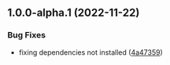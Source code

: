 ## 1.0.0-alpha.1 (2022-11-22)


### Bug Fixes

* fixing dependencies not installed ([4a47359](https://github.com/artursudnik/releases-test-1/commit/4a47359d04823071e0c582317cb5f1ebd1e7633f))

